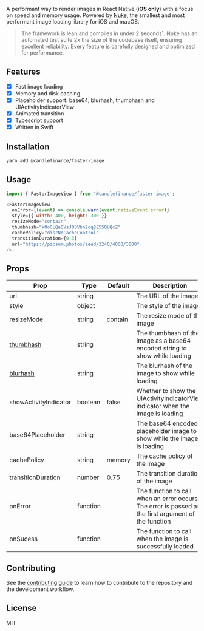 A performant way to render images in React Native (**iOS only**) with a focus on speed and memory usage. Powered by [Nuke](https://github.com/kean/nuke), the smallest and most performant image loading library for iOS and macOS.

> The framework is lean and compiles in under 2 seconds¹. Nuke has an automated test suite 2x the size of the codebase itself, ensuring excellent reliability. Every feature is carefully designed and optimized for performance.

## Features

- [x] Fast image loading
- [x] Memory and disk caching
- [x] Placeholder support: base64, blurhash, thumbhash and UIActivityIndicatorView
- [x] Animated transition
- [x] Typescript support
- [x] Written in Swift

## Installation

```sh
yarn add @candlefinance/faster-image
```

## Usage

```js
import { FasterImageView } from '@candlefinance/faster-image';

<FasterImageView
  onError={(event) => console.warn(event.nativeEvent.error)}
  style={{ width: 400, height: 300 }}
  resizeMode="contain"
  thumbhash="k0oGLQaSVsJ0BVhn2oq2Z5SQUQcZ"
  cachePolicy="discNoCacheControl"
  transitionDuration={0.3}
  url="https://picsum.photos/seed/3240/4000/3000"
/>;
```

## Props

| Prop                                            | Type     | Default | Description                                                                                          |
| ----------------------------------------------- | -------- | ------- | ---------------------------------------------------------------------------------------------------- |
| url                                             | string   |         | The URL of the image                                                                                 |
| style                                           | object   |         | The style of the image                                                                               |
| resizeMode                                      | string   | contain | The resize mode of the image                                                                         |
| [thumbhash](https://github.com/evanw/thumbhash) | string   |         | The thumbhash of the image as a base64 encoded string to show while loading                          |
| [blurhash](https://github.com/woltapp/blurhash) | string   |         | The blurhash of the image to show while loading                                                      |
| showActivityIndicator                           | boolean  | false   | Whether to show the UIActivityIndicatorView indicator when the image is loading                      |
| base64Placeholder                               | string   |         | The base64 encoded placeholder image to show while the image is loading                              |
| cachePolicy                                     | string   | memory  | The cache policy of the image                                                                        |
| transitionDuration                              | number   | 0.75    | The transition duration of the image                                                                 |
| onError                                         | function |         | The function to call when an error occurs. The error is passed as the first argument of the function |
| onSucess                                        | function |         | The function to call when the image is successfully loaded                                           |

## Contributing

See the [contributing guide](CONTRIBUTING.md) to learn how to contribute to the repository and the development workflow.

## License

MIT
